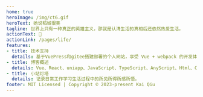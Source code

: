 ```yaml
---
home: true
heroImage: /img/ct6.gif
heroText: 她说稻城很美
tagline: 世界上只有一种真正的英雄主义，那就是认清生活的真相后还依然热爱生活。
actionText: 🌷
actionLink: /pages/life/
features:
- title: 技术支持
  details: 基于VuePress和gitee搭建部署的个人网站，享受 Vue + webpack 的开发体验。
- title: 博客概述
  details: Vue、React、uniapp、JavaScript、TypeScript、AnyScript、Html、Css、Node.js、开发学习过程中整理所记录的笔记。
- title: 小站灯塔
  details: 记录日常工作学习生活过程中的所见所得所感所悟。
footer: MIT Licensed | Copyright © 2023-present Kai Qiu
---
```

